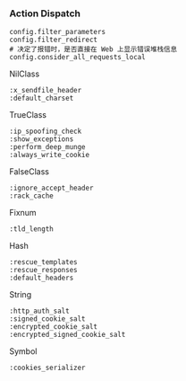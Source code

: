 ### Action Dispatch

```
config.filter_parameters
config.filter_redirect
# 决定了报错时，是否直接在 Web 上显示错误堆栈信息
config.consider_all_requests_local
```

NilClass

```
:x_sendfile_header
:default_charset
```

TrueClass

```
:ip_spoofing_check
:show_exceptions
:perform_deep_munge
:always_write_cookie
```

FalseClass

```
:ignore_accept_header
:rack_cache
```

Fixnum

```
:tld_length
```

Hash

```
:rescue_templates
:rescue_responses
:default_headers
```

String

```
:http_auth_salt
:signed_cookie_salt
:encrypted_cookie_salt
:encrypted_signed_cookie_salt
```

Symbol

```
:cookies_serializer
```

